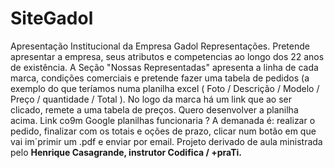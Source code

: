 # SiteGadol
Apresentação Institucional da Empresa Gadol Representações.
Pretende apresentar a empresa, seus atributos e competencias ao longo dos 22 anos de existência.
A Seção "Nossas Representadas" apresenta a linha de cada marca, condições comerciais e pretende fazer uma tabela de 
pedidos (a exemplo do que teríamos numa planilha excel ( Foto / Descrição /  Modelo / Preço / quantidade / Total ). No logo da marca há um link 
que ao ser  clicado, remete a uma tabela de preços. Quero desenvolver a planilha acima. Link co9m Google planilhas funcionaria ? 
A demanada é: realizar o pedido, finalizar com os totais e oções de prazo, clicar num botão em que vai im´primir um .pdf e enviar por email.
Projeto derivado de aula ministrada pelo <b>Henrique Casagrande, instrutor Codifica / +praTi.</b> 
